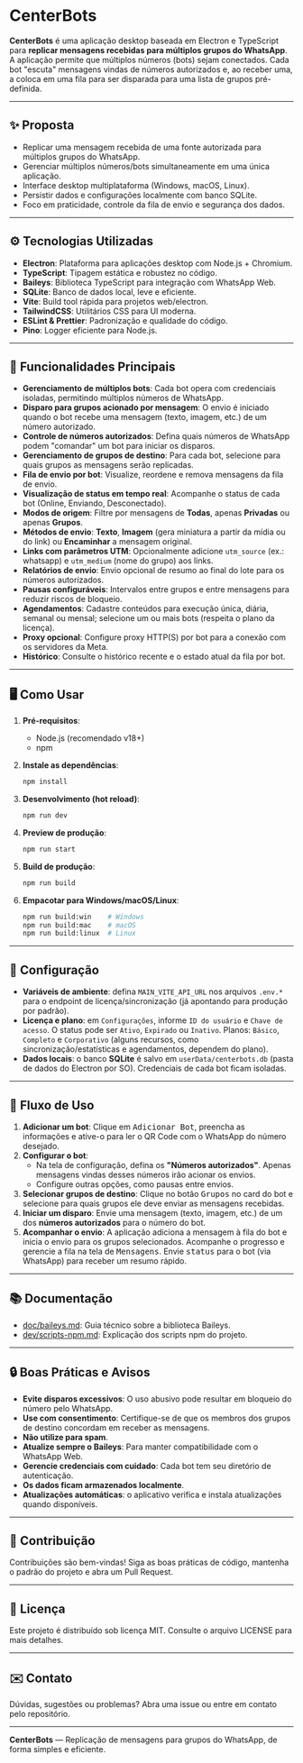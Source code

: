 # CenterBots

**CenterBots** é uma aplicação desktop baseada em Electron e TypeScript para **replicar mensagens recebidas para múltiplos grupos do WhatsApp**. A aplicação permite que múltiplos números (bots) sejam conectados. Cada bot "escuta" mensagens vindas de números autorizados e, ao receber uma, a coloca em uma fila para ser disparada para uma lista de grupos pré-definida.

---

## ✨ Proposta

- Replicar uma mensagem recebida de uma fonte autorizada para múltiplos grupos do WhatsApp.
- Gerenciar múltiplos números/bots simultaneamente em uma única aplicação.
- Interface desktop multiplataforma (Windows, macOS, Linux).
- Persistir dados e configurações localmente com banco SQLite.
- Foco em praticidade, controle da fila de envio e segurança dos dados.

---

## ⚙️ Tecnologias Utilizadas

- **Electron**: Plataforma para aplicações desktop com Node.js + Chromium.
- **TypeScript**: Tipagem estática e robustez no código.
- **Baileys**: Biblioteca TypeScript para integração com WhatsApp Web.
- **SQLite**: Banco de dados local, leve e eficiente.
- **Vite**: Build tool rápida para projetos web/electron.
- **TailwindCSS**: Utilitários CSS para UI moderna.
- **ESLint & Prettier**: Padronização e qualidade do código.
- **Pino**: Logger eficiente para Node.js.

---

## 🚀 Funcionalidades Principais

- **Gerenciamento de múltiplos bots**: Cada bot opera com credenciais isoladas, permitindo múltiplos números de WhatsApp.
- **Disparo para grupos acionado por mensagem**: O envio é iniciado quando o bot recebe uma mensagem (texto, imagem, etc.) de um número autorizado.
- **Controle de números autorizados**: Defina quais números de WhatsApp podem "comandar" um bot para iniciar os disparos.
- **Gerenciamento de grupos de destino**: Para cada bot, selecione para quais grupos as mensagens serão replicadas.
- **Fila de envio por bot**: Visualize, reordene e remova mensagens da fila de envio.
- **Visualização de status em tempo real**: Acompanhe o status de cada bot (Online, Enviando, Desconectado).
- **Modos de origem**: Filtre por mensagens de **Todas**, apenas **Privadas** ou apenas **Grupos**.
- **Métodos de envio**: **Texto**, **Imagem** (gera miniatura a partir da mídia ou do link) ou **Encaminhar** a mensagem original.
- **Links com parâmetros UTM**: Opcionalmente adicione `utm_source` (ex.: whatsapp) e `utm_medium` (nome do grupo) aos links.
- **Relatórios de envio**: Envio opcional de resumo ao final do lote para os números autorizados.
- **Pausas configuráveis**: Intervalos entre grupos e entre mensagens para reduzir riscos de bloqueio.
- **Agendamentos**: Cadastre conteúdos para execução única, diária, semanal ou mensal; selecione um ou mais bots (respeita o plano da licença).
- **Proxy opcional**: Configure proxy HTTP(S) por bot para a conexão com os servidores da Meta.
- **Histórico**: Consulte o histórico recente e o estado atual da fila por bot.

---

## 🖥️ Como Usar

1. **Pré-requisitos**:

   - Node.js (recomendado v18+)
   - npm

2. **Instale as dependências**:

   ```bash
   npm install
   ```

3. **Desenvolvimento (hot reload)**:

   ```bash
   npm run dev
   ```

4. **Preview de produção**:

   ```bash
   npm run start
   ```

5. **Build de produção**:

   ```bash
   npm run build
   ```

6. **Empacotar para Windows/macOS/Linux**:
   ```bash
   npm run build:win    # Windows
   npm run build:mac    # macOS
   npm run build:linux  # Linux
   ```

---

## 🔧 Configuração

- **Variáveis de ambiente**: defina `MAIN_VITE_API_URL` nos arquivos `.env.*` para o endpoint de licença/sincronização (já apontando para produção por padrão).
- **Licença e plano**: em `Configurações`, informe `ID do usuário` e `Chave de acesso`. O status pode ser `Ativo`, `Expirado` ou `Inativo`. Planos: `Básico`, `Completo` e `Corporativo` (alguns recursos, como sincronização/estatísticas e agendamentos, dependem do plano).
- **Dados locais**: o banco **SQLite** é salvo em `userData/centerbots.db` (pasta de dados do Electron por SO). Credenciais de cada bot ficam isoladas.

---

## 📝 Fluxo de Uso

1. **Adicionar um bot**: Clique em <kbd>Adicionar Bot</kbd>, preencha as informações e ative-o para ler o QR Code com o WhatsApp do número desejado.
2. **Configurar o bot**:
   - Na tela de configuração, defina os **"Números autorizados"**. Apenas mensagens vindas desses números irão acionar os envios.
   - Configure outras opções, como pausas entre envios.
3. **Selecionar grupos de destino**: Clique no botão <kbd>Grupos</kbd> no card do bot e selecione para quais grupos ele deve enviar as mensagens recebidas.
4. **Iniciar um disparo**: Envie uma mensagem (texto, imagem, etc.) de um dos **números autorizados** para o número do bot.
5. **Acompanhar o envio**: A aplicação adiciona a mensagem à fila do bot e inicia o envio para os grupos selecionados. Acompanhe o progresso e gerencie a fila na tela de <kbd>Mensagens</kbd>. Envie <kbd>status</kbd> para o bot (via WhatsApp) para receber um resumo rápido.

---

## 📚 Documentação

- [doc/baileys.md](doc/baileys.md): Guia técnico sobre a biblioteca Baileys.
- [dev/scripts-npm.md](dev/scripts-npm.md): Explicação dos scripts npm do projeto.

---

## 🔒 Boas Práticas e Avisos

- **Evite disparos excessivos**: O uso abusivo pode resultar em bloqueio do número pelo WhatsApp.
- **Use com consentimento**: Certifique-se de que os membros dos grupos de destino concordam em receber as mensagens.
- **Não utilize para spam**.
- **Atualize sempre o Baileys**: Para manter compatibilidade com o WhatsApp Web.
- **Gerencie credenciais com cuidado**: Cada bot tem seu diretório de autenticação.
- **Os dados ficam armazenados localmente**.
 - **Atualizações automáticas**: o aplicativo verifica e instala atualizações quando disponíveis.

---

## 🤝 Contribuição

Contribuições são bem-vindas! Siga as boas práticas de código, mantenha o padrão do projeto e abra um Pull Request.

---

## 📄 Licença

Este projeto é distribuído sob licença MIT. Consulte o arquivo LICENSE para mais detalhes.

---

## ✉️ Contato

Dúvidas, sugestões ou problemas? Abra uma issue ou entre em contato pelo repositório.

---

**CenterBots** — Replicação de mensagens para grupos do WhatsApp, de forma simples e eficiente.
